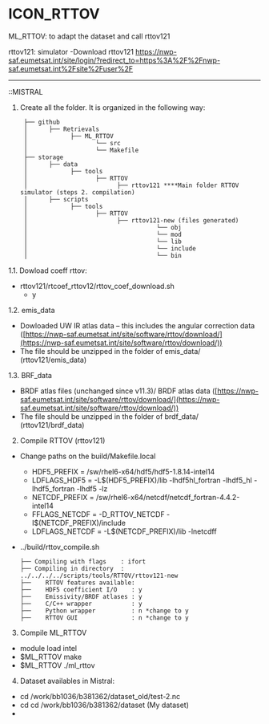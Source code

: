 # ICON_RTTOV


ML_RTTOV: to adapt the dataset and call rttov121

rttov121: simulator
 -Download rttov121 https://nwp-saf.eumetsat.int/site/login/?redirect_to=https%3A%2F%2Fnwp-saf.eumetsat.int%2Fsite%2Fuser%2F

----------
::MISTRAL
1. Create all the folder. It is organized in the following way:
 
        ├── github
        │      ├── Retrievals
        │            ├── ML_RTTOV
        │                   └── src
        │                   └── Makefile
        ├── storage
        │      ├── data
        │            ├── tools
        │                   ├── RTTOV
        │                         ├── rttov121 ****Main folder RTTOV simulator (steps 2. compilation)
        │      ├── scripts
        │            ├── tools
        │                   ├── RTTOV
        │                         ├── rttov121-new (files generated)
        │                                    └── obj
        │                                    └── mod
        │                                    └── lib
        │                                    └── include
        │                                    └── bin


1.1. Dowload coeff rttov:
  - rttov121/rtcoef_rttov12/rttov_coef_download.sh
    - y
    
1.2. emis_data
  - Dowloaded UW IR atlas data – this includes the angular correction data ([https://nwp-saf.eumetsat.int/site/software/rttov/download/](https://nwp-saf.eumetsat.int/site/software/rttov/download/))
  - The file should be unzipped in the folder of emis_data/ (rttov121/emis_data)

1.3. BRF_data
  - BRDF atlas files (unchanged since v11.3)/ BRDF atlas data ([https://nwp-saf.eumetsat.int/site/software/rttov/download/](https://nwp-saf.eumetsat.int/site/software/rttov/download/))
  - The  file should be unzipped in the folder of brdf_data/ (rttov121/brdf_data)
   
2. Compile RTTOV (rttov121)
  -  Change paths on the build/Makefile.local
      - HDF5_PREFIX  = /sw/rhel6-x64/hdf5/hdf5-1.8.14-intel14 
      - LDFLAGS_HDF5 = -L$(HDF5_PREFIX)/lib -lhdf5hl_fortran -lhdf5_hl -lhdf5_fortran -lhdf5 -lz
      - NETCDF_PREFIX  = /sw/rhel6-x64/netcdf/netcdf_fortran-4.4.2-intel14
      - FFLAGS_NETCDF  = -D_RTTOV_NETCDF -I$(NETCDF_PREFIX)/include
      - LDFLAGS_NETCDF = -L$(NETCDF_PREFIX)/lib -lnetcdff
  
  - ../build/rttov_compile.sh
  
        ├── Compiling with flags    : ifort
        ├── Compiling in directory  : ../../../../scripts/tools/RTTOV/rttov121-new
        ├──    RTTOV features available:
        ├──    HDF5 coefficient I/O    : y
        ├──    Emissivity/BRDF atlases : y
        ├──    C/C++ wrapper           : y
        ├──    Python wrapper          : n *change to y
        ├──    RTTOV GUI               : n *change to y 
     

    
3. Compile ML_RTTOV
  - module load intel
  - $ML_RTTOV   make
  - $ML_RTTOV ./ml_rttov

4. Dataset availables in Mistral:
 - cd /work/bb1036/b381362/dataset_old/test-2.nc
 - cd cd /work/bb1036/b381362/dataset (My dataset)
 -

